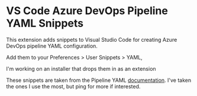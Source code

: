 # VS Code Azure DevOps Pipeline YAML Snippets

This extension adds snippets to Visual Studio Code for creating Azure DevOps pipeline YAML configuration.

Add them to your Preferences > User Snippets > YAML,

I'm working on an installer that drops them in as an extension


These snippets are taken from the Pipeline YAML [documentation](https://docs.microsoft.com/en-us/azure/devops/pipelines/yaml-schema?view=vsts&tabs=example#checkout). I've taken the ones I use the most, but ping for more if interested.
